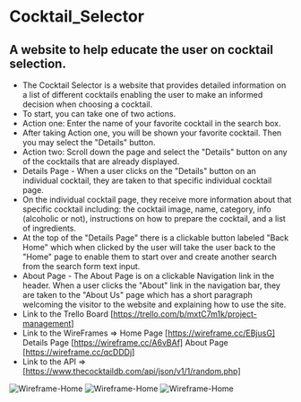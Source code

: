 # Cocktail_Selector
## A website to help educate the user on cocktail selection.
* The Cocktail Selector is a website that provides detailed information on a list of different cocktails enabling the user to make an informed decision when choosing a cocktail. 
* To start, you can take one of two actions.
* Action one: Enter the name of your favorite cocktail in the search box.
* After taking Action one, you will be shown your favorite cocktail. Then you may select the "Details" button.
* Action two: Scroll down the page and select the "Details" button on any of the cocktails that are already displayed.
* Details Page - When a user clicks on the "Details" button on an individual cocktail, they are taken to that specific individual cocktail page.
* On the individual cocktail page, they receive more information about that specific cocktail including: the cocktail image, name, category, info (alcoholic or not), instructions on how to prepare the cocktail, and a list of ingredients.
* At the top of the "Details Page" there is a clickable button labeled "Back Home" which when clicked by the user will take the user back to the "Home" page to enable them to start over and create another search from the search form text input.
* About Page - The About Page is on a clickable Navigation link in the header. When a user clicks the "About" link in the navigation bar, they are taken to the "About Us" page which has a short paragraph welcoming the visitor to the website and explaining how to use the site.
* Link to the Trello Board [https://trello.com/b/mxtC7m1k/project-management] 
* Link to the WireFrames => Home Page [https://wireframe.cc/EBjusG]  Details Page [https://wireframe.cc/A6vBAf]  About Page [https://wireframe.cc/qcDDDj]
* Link to the API => [https://www.thecocktaildb.com/api/json/v1/1/random.php]

<img src="images/p2H.png" alt="Wireframe-Home">
<img src="images/p2D.png" alt="Wireframe-Home">
<img src="images/p2A.png" alt="Wireframe-Home">

